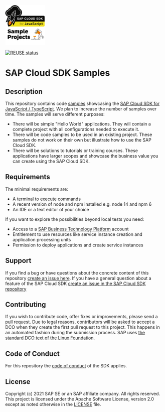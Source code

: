 <img src="logo.png" width="25%">

[![REUSE status](https://api.reuse.software/badge/github.com/SAP-samples/cloud-sdk-js)](https://api.reuse.software/info/github.com/SAP-samples/cloud-sdk-js)

# SAP Cloud SDK  Samples

## Description
This repository contains code [samples](./samples) showcasing the [SAP Cloud SDK for JavaScript / TypeScript](https://sap.github.io/cloud-sdk/docs/js/overview).
We plan to increase the number of samples over time. 
The samples will serve different purposes:
- There will be simple "Hello World" applications. They will contain a complete project with all configurations needed to execute it.
- There will be code samples to be used in an existing project. These samples do not work on their own but illustrate how to use the SAP Cloud SDK.
- There will be solutions to tutorials or training courses. These applications have larger scopes and showcase the business value you can create using the SAP Cloud SDK. 

## Requirements
The minimal requirements are:
- A terminal to execute commands
- A recent version of node and npm installed e.g. node 14 and npm 6
- An IDE or a text editor of your choice

If you want to explore the possibilities beyond local tests you need:
- Access to a [SAP Business Technology Platform](https://www.sap.com/products/business-technology-platform.html) account
- Entitlement to use resources like service instance creation and application processing units
- Permission to deploy applications and create service instances

## Support
If you find a bug or have questions about the concrete content of this repository [create an issue here](https://github.com/SAP-samples/<repository-name>/issues). 
If you have a general question about a feature of the SAP Cloud SDK [create an issue in the SAP Cloud SDK repository](https://github.com/SAP/cloud-sdk-js/issues) 

## Contributing
If you wish to contribute code, offer fixes or improvements, please send a pull request.
Due to legal reasons, contributors will be asked to accept a DCO when they create the first pull request to this project.
This happens in an automated fashion during the submission process. SAP uses [the standard DCO text of the Linux Foundation](https://developercertificate.org/).

## Code of Conduct
For this repository the [code of conduct](https://github.com/SAP/cloud-sdk-js/blob/2.0/CODE_OF_CONDUCT.md) of the SDK applies.

## License
Copyright (c) 2021 SAP SE or an SAP affiliate company. All rights reserved. This project is licensed under the Apache Software License, version 2.0 except as noted otherwise in the [LICENSE](LICENSES/Apache-2.0.txt) file.

